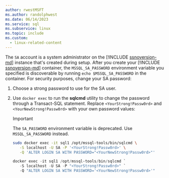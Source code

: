 ```yaml
---
author: rwestMSFT
ms.author: randolphwest
ms.date: 06/14/2023
ms.service: sql
ms.subservice: linux
ms.topic: include
ms.custom:
  - linux-related-content
---
```

The `SA` account is a system administrator on the [!INCLUDE [ssnoversion-md](../../includes/ssnoversion-md.md)] instance that's created during setup. After you create your [!INCLUDE [ssnoversion-md](../../includes/ssnoversion-md.md)] container, the `MSSQL_SA_PASSWORD` environment variable you specified is discoverable by running `echo $MSSQL_SA_PASSWORD` in the container. For security purposes, change your SA password:

1. Choose a strong password to use for the SA user.

1. Use `docker exec` to run the **sqlcmd** utility to change the password through a Transact-SQL statement. Replace `<YourStrong!Passw0rd>` and `<YourNewStrong!Passw0rd>` with your own password values:

   > [!IMPORTANT]  
   > The `SA_PASSWORD` environment variable is deprecated. Use `MSSQL_SA_PASSWORD` instead.

   ```bash
   sudo docker exec -it sql1 /opt/mssql-tools/bin/sqlcmd \
      -S localhost -U SA -P '<YourStrong!Passw0rd>' \
      -Q 'ALTER LOGIN SA WITH PASSWORD="<YourNewStrong!Passw0rd>"'
   ```

   ```PowerShell
   docker exec -it sql1 /opt/mssql-tools/bin/sqlcmd `
      -S localhost -U SA -P "<YourStrong!Passw0rd>" `
      -Q "ALTER LOGIN SA WITH PASSWORD='<YourNewStrong!Passw0rd>'"
   ```
